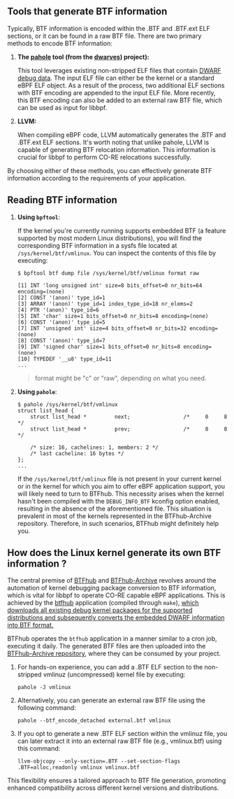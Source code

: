 ## Tools that generate BTF information

Typically, BTF information is encoded within the .BTF and .BTF.ext ELF sections, or it can be found in a raw BTF file. There are two primary methods to encode BTF information:

1. **The [pahole](https://lwn.net/Articles/762847/) tool (from the [dwarves](https://github.com/acmel/dwarves)) project):**

	This tool leverages existing non-stripped ELF files that contain [DWARF debug data](https://en.wikipedia.org/wiki/DWARF). The input ELF file can either be the kernel or a standard eBPF ELF object. As a result of the process, two additional ELF sections with BTF encoding are appended to the input ELF file. More recently, this BTF encoding can also be added to an external raw BTF file, which can be used as input for libbpf.

2. **LLVM:**

	When compiling eBPF code, LLVM automatically generates the .BTF and .BTF.ext ELF sections. It's worth noting that unlike pahole, LLVM is capable of generating BTF relocation information. This information is crucial for libbpf to perform CO-RE relocations successfully. 

By choosing either of these methods, you can effectively generate BTF information according to the requirements of your application.

## Reading BTF information

1. **Using `bpftool`**:

	If the kernel you're currently running supports embedded BTF (a feature supported by most modern Linux distributions), you will find the corresponding BTF information in a sysfs file located at `/sys/kernel/btf/vmlinux`. You can inspect the contents of this file by executing:

	```
	$ bpftool btf dump file /sys/kernel/btf/vmlinux format raw

	[1] INT 'long unsigned int' size=8 bits_offset=0 nr_bits=64 encoding=(none)
	[2] CONST '(anon)' type_id=1
	[3] ARRAY '(anon)' type_id=1 index_type_id=18 nr_elems=2
	[4] PTR '(anon)' type_id=6
	[5] INT 'char' size=1 bits_offset=0 nr_bits=8 encoding=(none)
	[6] CONST '(anon)' type_id=5
	[7] INT 'unsigned int' size=4 bits_offset=0 nr_bits=32 encoding=(none)
	[8] CONST '(anon)' type_id=7
	[9] INT 'signed char' size=1 bits_offset=0 nr_bits=8 encoding=(none)
	[10] TYPEDEF '__u8' type_id=11
	...
	```

	> format might be "c" or "raw", depending on what you need.

2. **Using `pahole`**:

	```
	$ pahole /sys/kernel/btf/vmlinux
	struct list_head {
		struct list_head *         next;                 /*     0     8 */
		struct list_head *         prev;                 /*     8     8 */
	
		/* size: 16, cachelines: 1, members: 2 */
		/* last cacheline: 16 bytes */
	};
	...
	```

	If the `/sys/kernel/btf/vmlinux` file is not present in your current kernel or in the kernel for which you aim to offer eBPF application support, you will likely need to turn to BTFhub. This necessity arises when the kernel hasn't been compiled with the `DEBUG_INFO_BTF` kconfig option enabled, resulting in the absence of the aforementioned file. This situation is prevalent in most of the kernels represented in the BTFhub-Archive repository. Therefore, in such scenarios, BTFhub might definitely help you.

## How does the Linux kernel generate its own BTF information ?

The central premise of [BTFhub](https://github.com/khulnasoft/btfhub/) and [BTFhub-Archive](https://github.com/khulnasoft/btfhub-archive/) revolves around the automation of kernel debugging package conversion to BTF information, which is vital for libbpf to operate CO-RE capable eBPF applications. This is achieved by the [btfhub](https://github.com/khulnasoft/btfhub/blob/main/cmd/btfhub/main.go) application (compiled through `make`), [which downloads all existing debug kernel packages for the supported distributions and subsequently converts the embedded DWARF information into BTF format.](https://github.com/khulnasoft/btfhub/blob/f37a9cdc160f3add77a24beb6512dbb4557bc728/.github/workflows/cron.yml)

BTFhub operates the `btfhub` application in a manner similar to a cron job, executing it daily. The generated BTF files are then uploaded into the [BTFhub-Archive repository](https://github.com/khulnasoft/btfhub-archive/), where they can be consumed by your project.

1. For hands-on experience, you can add a .BTF ELF section to the non-stripped vmlinuz (uncompressed) kernel file by executing:

	```
	pahole -J vmlinux
	```

2. Alternatively, you can generate an external raw BTF file using the following command:

	```
	pahole --btf_encode_detached external.btf vmlinux
	```

3. If you opt to generate a new .BTF ELF section within the vmlinuz file, you can later extract it into an external raw BTF file (e.g., vmlinux.btf) using this command:

	```
	llvm-objcopy --only-section=.BTF --set-section-flags .BTF=alloc,readonly vmlinux vmlinux.btf
	```

This flexibility ensures a tailored approach to BTF file generation, promoting enhanced compatibility across different kernel versions and distributions.
